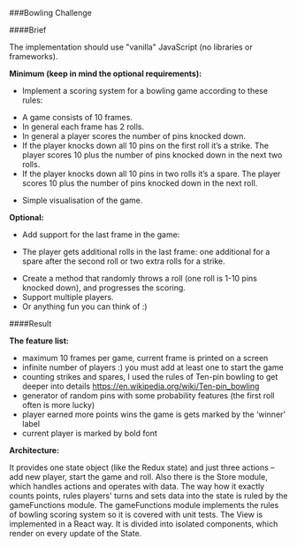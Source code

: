 ###Bowling Challenge

####Brief

The implementation should use "vanilla" JavaScript (no libraries or frameworks).

__Minimum (keep in mind the optional requirements):__

 * Implement a scoring system for a bowling game according to these rules:

  - A game consists of 10 frames.
  - In general each frame has 2 rolls.
  - In general a player scores the number of pins knocked down.
  - If the player knocks down all 10 pins on the first roll it’s a strike. The player scores 10 plus the number of pins knocked down in the next two rolls.
  - If the player knocks down all 10 pins in two rolls it’s a spare. The player scores 10 plus the number of pins knocked down in the next roll.

* Simple visualisation of the game.

__Optional:__

* Add support for the last frame in the game:
 - The player gets additional rolls in the last frame: one additional for a spare after the second roll or two extra rolls for a strike.
* Create a method that randomly throws a roll (one roll is 1-10 pins knocked down), and progresses the scoring.
* Support multiple players.
* Or anything fun you can think of :)


####Result

__The feature list:__

- maximum 10 frames per game, current frame is printed on a screen
- infinite number of players :) you must add at least one to start the game
- counting strikes and spares, I used the rules of Ten-pin bowling to get deeper into details https://en.wikipedia.org/wiki/Ten-pin_bowling
- generator of random pins with some probability features (the first roll often is more lucky)
- player earned more points wins the game is gets marked by the ‘winner’ label
- current player is marked by bold font

__Architecture:__

It provides one state object (like the Redux state) and just three actions – add new player, start the game and roll.
Also there is the Store module, which handles actions and operates with data.
The way how it exactly counts points, rules players' turns and sets data into the state is ruled by the gameFunctions module.
The gameFunctions module implements the rules of bowling scoring system so it is covered with unit tests.
The View is implemented in a React way. It is divided into isolated components, which render on every update of the State.
